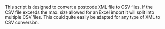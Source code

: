 This script is designed to convert a postcode XML file to CSV files.
If the CSV file exceeds the max. size allowed for an Excel import it will split into multiple CSV files.
This could quite easily be adapted for any type of XML to CSV conversion.